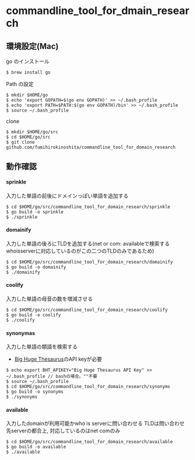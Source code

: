 # commandline_tool_for_dmain_research

## 環境設定(Mac)

go のインストール
```
$ brew install go
```

Path の設定
```
$ mkdir $HOME/go
$ echo 'export GOPATH=$(go env GOPATH)' >> ~/.bash_profile
$ echo 'export PATH=$PATH:$(go env GOPATH)/bin' >> ~/.bash_profile
$ source ~/.bash_profile
```

clone
```
$ mkdir $HOME/go/src
$ cd $HOME/go/src
$ git clone github.com/fumihirokinoshita/commandline_tool_for_domain_research
```

## 動作確認

#### sprinkle
入力した単語の前後にドメインっぽい単語を追加する
```
$ cd $HOME/go/src/commandline_tool_for_domain_research/sprinkle
$ go build -o sprinkle
$ ./sprinkle
```

#### domainify
入力した単語の後ろにTLDを追加する(net or com: availableで検索するwhoisserverに対応しているのがこの二つのTLDのみであるため)
```
$ cd $HOME/go/src/commandline_tool_for_domain_research/domainify
$ go build -o domainify
$ ./domainify
```

#### coolify
入力した単語の母音の数を増減させる
```
$ cd $HOME/go/src/commandline_tool_for_domain_research/coolify
$ go build -o coolify
$ ./coolify
```

#### synonymas
入力した単語の類語を検索する
- [Big Huge Thesaurus](https://words.bighugelabs.com/)のAPI keyが必要
```
$ echo export BHT_APIKEY="Big Huge Thesaurus API Key" >> ~/.bash_profile // bashの場合。""不要
$ source ~/.bash_profile
$ cd $HOME/go/src/commandline_tool_for_domain_research/synonyms
$ go build -o synonyms
$ ./synonyms
```

#### available
入力したdomainが利用可能かwho is serverに問い合わせる
TLDは問い合わせ先serverの都合上, 対応しているのはnet comのみ
```
$ cd $HOME/go/src/commandline_tool_for_domain_research/available
$ go build -o available
$ ./available
```